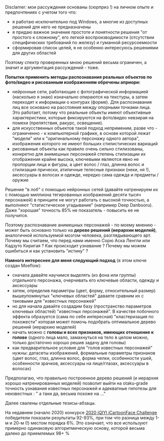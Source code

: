 Disclamer: мои рассуждения основаны (сюрприз !) на личном опыте и предпочтениях с учетом того что:
- я работаю исключительно под Windows, а многие из доступных решений для него не предназначены
- я придаю важное значение простоте и понятности решения "от простого к сложному", 
  его легкой воспроизводимости (отсутствии специфических требований по железу) и гуманной ресурсоемкости
- сформировав список целей, я не особенно интересуюсь решениями для других областей

Поэтому спектр проверенных мною решений весьма ограничен, а значит и аргументация рассуждений - тоже.

**Попытки применить методы распознавания реальных объектов по фото/видео и рисованным изображениям обречены априори:**
- нейронные сети, работающие с фотографической информацией (насколько я знаю) изначально опираются на текстуры, а затем переходят
к информации о контурах (форме). Для распознавания лиц все основано на расстояния между опорными точками лица. Это работает,
потому что реальные объекты имеют объективные характеристики, которые фиксируются на фото/видео невзирая на помехи (препятствия, ракурс, освещение).
- для искусственных объектов такой подход неприменим, разве что - ограниченно - к компьютерной графике, в основе которой лежат "модели" или
к "оригинальному персонажу одного автора", изображения которого не имеют больших стилистических вариаций
- рисованные объекты как правило очень сильно стилизованы, конкретно для анимешных персонажей степень стилизации их отображения крайне высока,
ключевыми являются явно не пропорции лица и фигуры, а цвет волос / глаз, длинна волос и стилизация прически, атипичные телесные признаки (неки, ня !), 
аксессуары в волосах и одежде, нередко сама одежда и предметы / оружие  

Решение "в лоб" с помощью нейронных сетей (давайте натренируем их с помощью миллиона тегированных изображений десяти тысяч персонажей)
в принципе не могут работать с высокой точностью, а выполняют "статистическое угадывание" (например Deep Danbooru).
Даже "хорошая" точность 85% не показатель - повысить ее не получится.

Поэтому распознавание анимешных персонажей - по моему мнению - может быть основано только на **дереве решений (иерархии моделей)**, аналогичной
используемой мозгом человека, разглядывающего арт. Почему мы считаем, что перед нами именно Сорю Аска Ленгли или Кадзуто Киригая ?
Как происходит узнавание ? Почему мы можем ошибиться и как установить "истину" ? 

**Намного интереснее для меня следующий подход** (в этом ключе создан Moeflow):
- сначала давайте научимся выделять (из фона или группы) отдельного персонажа, очерчивать его ключевые области, одежду и аксессуары
- затем, определив параметры (цвет, форму, относительный размер) вышеупомянутых "ключевых областей" даваете сравним их с таковыми для "известных персонажей"
- но для начала давайте создадим базу (пространство параметров ключевых областей) "известных персонажей". В качестве побочного эффекта образуется
(сама по себе интересная) "кластеризация по похожести" которая может помочь подобрать оптимальное дерево решений (иерархию моделей)
- начать можно с **головы и всех признаков, имеющих отношение к голове** (одного лица мало, замахнуться на тело в целом можно, только достаточно хорошо решив задачу для головы)
- как предварительное условие для "голов известных персонажей" нужны: датасеты изображений, формальные параметры признаков (цвет волос, глаз, длинна волос,
форма челки, особенности ушей, особенности зрачков, аксессуары на лице/глазах, аксессуары в волосах)

Предполагаю, что правильно построенное дерево решений (и иерархия хорошо натренированных моделей) позволит выйти на otaku-grade точность узнавания
известных персонажей и адекватные гипотезы для неизвестных : " а таки да, весьма похоже на ..."

Далее свалены отдельные тезисы-абзацы.

На недавнем (начало 2020) конкурсе [2020 iQIYI iCartoonFace Challenge](http://challenge.ai.iqiyi.com/detail?raceId=5def71b4e9fcf68aef76a75e) 
победители показали результаты 92-93%, при том что разница между 1-м и 20-м (!) местом порядка 6%. 
Это означает, что все используют примерно одинаковую алгоритмическую основу, которой весьма далеко до приемлемых 98+ %
